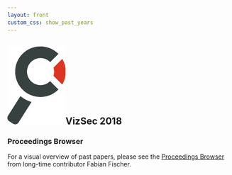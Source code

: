 ```yaml
---
layout: front
custom_css: show_past_years
---
```


<h2><img alt="Magnifying glass" src="/assets/img/branding_magnifier.png" class="header-magnifier"/>VizSec 2018</h2>

<!--The <a href="/vizsec2018/#cfp">call for papers</a> for VizSec 2018 is now available!

<p><a class="btn btn-primary btn-lg pull-left" href="/vizsec2018" role="button">Learn more &raquo;</a></p> <br /><br /><br />

{% include call.html %} -->


### Proceedings Browser

For a visual overview of past papers, please see the <a href="http://vizsec.dbvis.de">Proceedings Browser</a> from long-time contributor Fabian Fischer.
